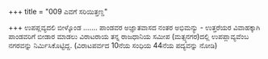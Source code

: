 +++
title = "009 ಎವಗೆ ಸರಿಯಿತ್ತಣ್ಡ"

+++
ಉಪಪ್ಲವ್ಯದಲಿ ಬೀಳ್ಕೊಂಡ ……. ಪಾಂಡವರ ಅಜ್ಞಾತವಾಸದ ನಂತರ ಅಭಿಮನ್ಯು - ಉತ್ತರೆಯರ ವಿವಾಹಕ್ಕಾಗಿ ಪಾಂಡವರಿಗೆ ಬೀಡಾರ ಮಾಡಲು ವಿರಾಟರಾಯ ತನ್ನ ರಾಜಧಾನಿಯ ಸಮೀಪ (ಮತ್ಸ್ಯನಗರ)ದಲ್ಲಿ ಉಪಪ್ಲಾವ್ಯವೆಂಬ ನಗರವನ್ನು ನಿರ್ಮಿಸಿಕೊಟ್ಟಿದ್ದ. (ವಿರಾಟಪರ್ವದ 10ನೆಯ ಸಂಧಿಯ 44ನೆಯ ಪದ್ಯವನ್ನು ನೋಡಿ)